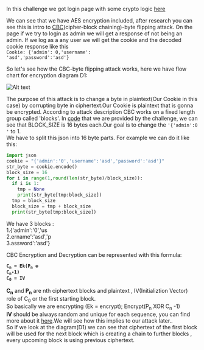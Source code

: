 In this challenge we got login page with some crypto logic <a href="https://github.com/DejanJS/picoCTF-Writeups/blob/master/13.Secure%20Logon/server_noflag.py">here</a>  

We can see that we have AES encryption included, after research you can see this is intro to <a href="https://en.wikipedia.org/wiki/Block_cipher_mode_of_operation">CBC</a>(cipher-block chaining)-byte flipping attack.
On the page if we try to login as admin we will get a response of not being an admin. If we log as a any user we will get the cookie and the decoded cookie response like this <br><code>Cookie: {'admin': 0,'username': 'asd','password':'asd'}</code>    

So let's see how the CBC-byte flipping attack works, here we have flow chart for encryption diagram D1:  


![Alt text](https://github.com/DejanJS/picoCTF-Writeups/blob/master/13.Secure%20Logon/encrypt.jpg)  

The purpose of this attack is to change a byte in plaintext(Our Cookie in this case) by corrupting byte in ciphertext.Our Cookie is plaintext that is gonna be encrypted. According to attack description CBC works on a fixed length group called 'blocks'. In <a href="https://github.com/DejanJS/picoCTF-Writeups/blob/master/13.Secure%20Logon/server_noflag.py">code</a> that we are provided by the challenge, we can see that BLOCK_SIZE is 16 bytes each.Our goal is to change the <code>'{'admin':0 '</code> to 1.  
We have to split this json into 16 byte parts.
For example we can do it like this:  

```python
import json
cookie = "{'admin':'0','username':'asd','password':'asd'}"
str_byte = cookie.encode()
block_size = 16
for i in range(1,round(len(str_byte)/block_size)):
  if i is 1:
    tmp = None
    print(str_byte[tmp:block_size])
  tmp = block_size
  block_size = tmp + block_size
  print(str_byte[tmp:block_size])  
```

We have 3 blocks :  
1.{'admin':'0','us  
2.ername':'asd','p<br>
3.assword':'asd'}<br>

CBC Encryption and Decryption can be represented with this formula:  

<code><b>C<sub>n</sub> = Ek(P<sub>n</sub> ⊕ C<sub>n</sub>-1)</b></code>  
<code><b>C<sub>0</sub> = IV </b></code>  

<b>C<sub>n</sub></b> and <b>P<sub>n</sub></b> are nth ciphertext blocks and plaintext , IV(Initializtion Vector) role of C<sub>0</sub> or the first starting block.
<br>So basically we are encrypting (Ek = encrypt); Encrypt(P<sub>n</sub> XOR C<sub>n</sub> -1)<br>
<b>IV</b> should be always random and unique for each sequence, you can find more about it <a href="https://en.wikipedia.org/wiki/Initialization_vector">here</a>.We will see how this implies to our attack later..  
So if we look at the diagram(D1) we can see that ciphertext of the first block will be used for the next block which is creating a chain to further blocks , every upcoming block is using previous ciphertext.
